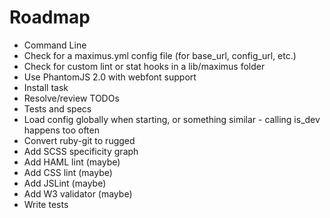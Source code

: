 # Roadmap

* Command Line
* Check for a maximus.yml config file (for base_url, config_url, etc.)
* Check for custom lint or stat hooks in a lib/maximus folder
* Use PhantomJS 2.0 with webfont support
* Install task
* Resolve/review TODOs
* Tests and specs
* Load config globally when starting, or something similar - calling is_dev happens too often
* Convert ruby-git to rugged
* Add SCSS specificity graph
* Add HAML lint (maybe)
* Add CSS lint (maybe)
* Add JSLint (maybe)
* Add W3 validator (maybe)
* Write tests